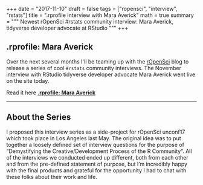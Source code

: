 +++
date = "2017-11-10"
draft = false
tags = ["ropensci", "interview", "rstats"]
title = ".rprofile Interview with Mara Averick"
math = true
summary = """
Newest rOpenSci #rstats community interview: Mara Averick, tidyverse developer advocate at RStudio
"""
+++

## .rprofile: Mara Averick

Over the next several months I'll be teaming up with the [rOpenSci](https://ropensci.org/) blog to release a series of cool `#rstats` community interviews. The November interview with RStudio tidyverse developer advocate Mara Averick went live on the site today.

Read it here [**.rprofile: Mara Averick**](https://ropensci.org/blog/2017/11/10/rprofile-mara-averick/)

----

## About the Series

I proposed this interview series as a side-project for rOpenSci unconf17 which took place in Los Angeles last May. The original idea was to put together a loosely defined set of interview questions for the purpose of “Demystifying the Creative/Development Process of the R Community”. All of the interviews we conducted ended up different, both from each other and from the pre-defined statement of purpose, but I’m incredibly happy with the final products and grateful for the opportunity I had to chat with these folks about their work and life.
